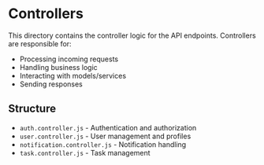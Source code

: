 # Controllers

This directory contains the controller logic for the API endpoints. Controllers are responsible for:
- Processing incoming requests
- Handling business logic
- Interacting with models/services
- Sending responses

## Structure

- `auth.controller.js` - Authentication and authorization
- `user.controller.js` - User management and profiles
- `notification.controller.js` - Notification handling
- `task.controller.js` - Task management
